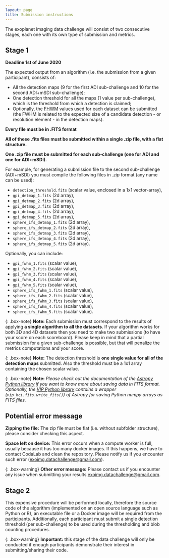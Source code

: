 ```yaml
---
layout: page
title: Submission instructions
---
```


The exoplanet imaging data challenge will consist of two consecutive stages, each one with its own type of submission and metrics. 

## Stage 1

**Deadline 1st of June 2020**

The expected output from an algorithm (i.e. the submission from a given participant), consists of:
* All the detection maps (9 for the first ADI sub-challenge and 10 for the second ADI+mSDI sub-challenge); 
* One detection threshold for all the maps (1 value per sub-challenge), which is the threshold from which a detection is claimed;
* Optionally, the [FHWM](https://en.wikipedia.org/wiki/Full_width_at_half_maximum) values used for each dataset can be submitted (the FWHM is related to the expected size of a candidate detection - or resolution element - in the detection maps). 

**Every file must be in .FITS format**

**All of these .fits files must be submitted within a single .zip file, with a flat structure.**

**One .zip file must be submitted for each sub-challenge (one for ADI and one for ADI+mSDI).**

For example, for generating a submission file to the second sub-challenge (ADI+mSDI) you must compile the following files in *.zip* format (any name can be used): 

* ``detection_threshold.fits`` (scalar value, enclosed in a 1x1 vector-array),
* ``gpi_detmap_1.fits`` (2d array),
* ``gpi_detmap_2.fits`` (2d array), 
* ``gpi_detmap_3.fits`` (2d array), 
* ``gpi_detmap_4.fits`` (2d array), 
* ``gpi_detmap_5.fits`` (2d array), 
* ``sphere_ifs_detmap_1.fits`` (2d array), 
* ``sphere_ifs_detmap_2.fits`` (2d array), 
* ``sphere_ifs_detmap_3.fits`` (2d array), 
* ``sphere_ifs_detmap_4.fits`` (2d array), 
* ``sphere_ifs_detmap_5.fits`` (2d array). 

Optionally, you can include:

* ``gpi_fwhm_1.fits`` (scalar value), 
* ``gpi_fwhm_2.fits`` (scalar value),
* ``gpi_fwhm_3.fits`` (scalar value),
* ``gpi_fwhm_4.fits`` (scalar value),
* ``gpi_fwhm_5.fits`` (scalar value), 
* ``sphere_ifs_fwhm_1.fits`` (scalar value), 
* ``sphere_ifs_fwhm_2.fits`` (scalar value), 
* ``sphere_ifs_fwhm_3.fits`` (scalar value), 
* ``sphere_ifs_fwhm_4.fits`` (scalar value), 
* ``sphere_ifs_fwhm_5.fits`` (scalar value). 

{: .box-note}
**Note:** Each submission must correspond to the results of applying **a single algorithm to all the datasets**. If your algorithm works for both 3D and 4D datasets then you need to make two submissions (to have your score on each scoreboard). Please keep in mind that a partial submission for a given sub-challenge is possible, but that will penalize the metrics computations and your score. 

{: .box-note}
**Note:** The detection threshold is **one single value for all of the detection maps** submitted. Also the threshold must be a 1x1 array containing the chosen scalar value. 

{: .box-note}
**Note:** *Please check out the documentation of the [Astropy Python library](http://docs.astropy.org/en/stable/io/fits/) if you want to know more about saving data in FITS format. Optionally, the [VIP Python library]((https://github.com/vortex-exoplanet/VIP)) contains a wrapper (``vip_hci.fits.write_fits()``) of Astropy for saving Python numpy arrays as FITS files.*


## Potential error message

**Zipping the file:** The zip file must be flat (i.e. without subfolder structure), please consider checking this aspect.

**Space left on device:** This error occurs when a compute worker is full, usually because it has too many docker images. If this happens, we have to contact CodaLab and clean the repository. Please notify us if you encounter such error (<exoimg.datachallenge@gmail.com>).

{: .box-warning}
**Other error message:** Please contact us if you encounter any issue when submitting your results <exoimg.datachallenge@gmail.com>.


## Stage 2

This expensive procedure will be performed locally, therefore the source code of the algorithm (implemented on an open source language such as Python or R), an executable file or a Docker image will be required from the participants. Additionally, each participant must submit a single detection threshold (per sub-challenge) to be used during the thresholding and blob counting procedures.

{: .box-warning}
**Important:** this stage of the data challenge will only be conducted if enough participants demonstrate their interest in submitting/sharing their code. 
